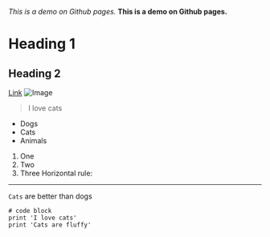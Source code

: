 *This is a demo on Github pages.*
**This is a demo on Github pages.**
# Heading 1
## Heading 2
[Link](http://google.com)
![Image]([http://url/a.png](https://images.app.goo.gl/j1CFfhMVSJhwYAu66))
> I love cats
* Dogs
* Cats
* Animals
1) One 
2) Two 
3) Three
Horizontal rule:
---
`Cats` are better than dogs
```
# code block
print 'I love cats'
print 'Cats are fluffy'
```
